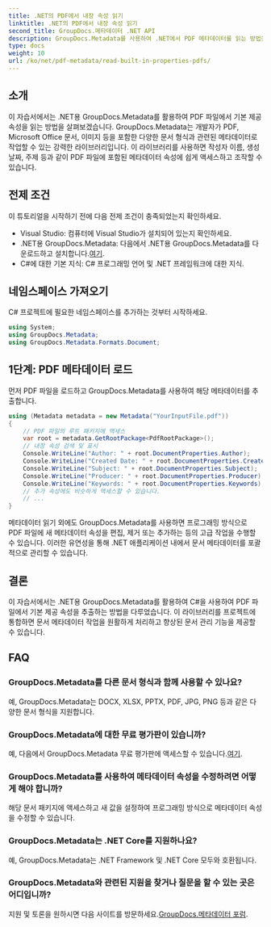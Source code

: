 ```yaml
---
title: .NET의 PDF에서 내장 속성 읽기
linktitle: .NET의 PDF에서 내장 속성 읽기
second_title: GroupDocs.메타데이터 .NET API
description: GroupDocs.Metadata를 사용하여 .NET에서 PDF 메타데이터를 읽는 방법을 알아보세요. C# 코드를 사용하여 작성자 이름, 작성 날짜, 주제 등에 액세스하세요.
type: docs
weight: 10
url: /ko/net/pdf-metadata/read-built-in-properties-pdfs/
---
```

## 소개
이 자습서에서는 .NET용 GroupDocs.Metadata를 활용하여 PDF 파일에서 기본 제공 속성을 읽는 방법을 살펴보겠습니다. GroupDocs.Metadata는 개발자가 PDF, Microsoft Office 문서, 이미지 등을 포함한 다양한 문서 형식과 관련된 메타데이터로 작업할 수 있는 강력한 라이브러리입니다. 이 라이브러리를 사용하면 작성자 이름, 생성 날짜, 주제 등과 같이 PDF 파일에 포함된 메타데이터 속성에 쉽게 액세스하고 조작할 수 있습니다.
## 전제 조건
이 튜토리얼을 시작하기 전에 다음 전제 조건이 충족되었는지 확인하세요.
- Visual Studio: 컴퓨터에 Visual Studio가 설치되어 있는지 확인하세요.
-  .NET용 GroupDocs.Metadata: 다음에서 .NET용 GroupDocs.Metadata를 다운로드하고 설치합니다.[여기](https://releases.groupdocs.com/metadata/net/).
- C#에 대한 기본 지식: C# 프로그래밍 언어 및 .NET 프레임워크에 대한 지식.

## 네임스페이스 가져오기
C# 프로젝트에 필요한 네임스페이스를 추가하는 것부터 시작하세요.
```csharp
using System;
using GroupDocs.Metadata;
using GroupDocs.Metadata.Formats.Document;
```
## 1단계: PDF 메타데이터 로드
먼저 PDF 파일을 로드하고 GroupDocs.Metadata를 사용하여 해당 메타데이터를 추출합니다.
```csharp
using (Metadata metadata = new Metadata("YourInputFile.pdf"))
{
    // PDF 파일의 루트 패키지에 액세스
    var root = metadata.GetRootPackage<PdfRootPackage>();
    // 내장 속성 검색 및 표시
    Console.WriteLine("Author: " + root.DocumentProperties.Author);
    Console.WriteLine("Created Date: " + root.DocumentProperties.CreatedDate);
    Console.WriteLine("Subject: " + root.DocumentProperties.Subject);
    Console.WriteLine("Producer: " + root.DocumentProperties.Producer);
    Console.WriteLine("Keywords: " + root.DocumentProperties.Keywords);
    // 추가 속성에도 비슷하게 액세스할 수 있습니다.
    // ...
}
```
메타데이터 읽기 외에도 GroupDocs.Metadata를 사용하면 프로그래밍 방식으로 PDF 파일에 새 메타데이터 속성을 편집, 제거 또는 추가하는 등의 고급 작업을 수행할 수 있습니다. 이러한 유연성을 통해 .NET 애플리케이션 내에서 문서 메타데이터를 포괄적으로 관리할 수 있습니다.
## 결론
이 자습서에서는 .NET용 GroupDocs.Metadata를 활용하여 C#을 사용하여 PDF 파일에서 기본 제공 속성을 추출하는 방법을 다루었습니다. 이 라이브러리를 프로젝트에 통합하면 문서 메타데이터 작업을 원활하게 처리하고 향상된 문서 관리 기능을 제공할 수 있습니다.

## FAQ
### GroupDocs.Metadata를 다른 문서 형식과 함께 사용할 수 있나요?
예, GroupDocs.Metadata는 DOCX, XLSX, PPTX, PDF, JPG, PNG 등과 같은 다양한 문서 형식을 지원합니다.
### GroupDocs.Metadata에 대한 무료 평가판이 있습니까?
예, 다음에서 GroupDocs.Metadata 무료 평가판에 액세스할 수 있습니다.[여기](https://releases.groupdocs.com/).
### GroupDocs.Metadata를 사용하여 메타데이터 속성을 수정하려면 어떻게 해야 합니까?
해당 문서 패키지에 액세스하고 새 값을 설정하여 프로그래밍 방식으로 메타데이터 속성을 수정할 수 있습니다.
### GroupDocs.Metadata는 .NET Core를 지원하나요?
예, GroupDocs.Metadata는 .NET Framework 및 .NET Core 모두와 호환됩니다.
### GroupDocs.Metadata와 관련된 지원을 찾거나 질문을 할 수 있는 곳은 어디입니까?
 지원 및 토론을 원하시면 다음 사이트를 방문하세요.[GroupDocs.메타데이터 포럼](https://forum.groupdocs.com/c/metadata/14).
